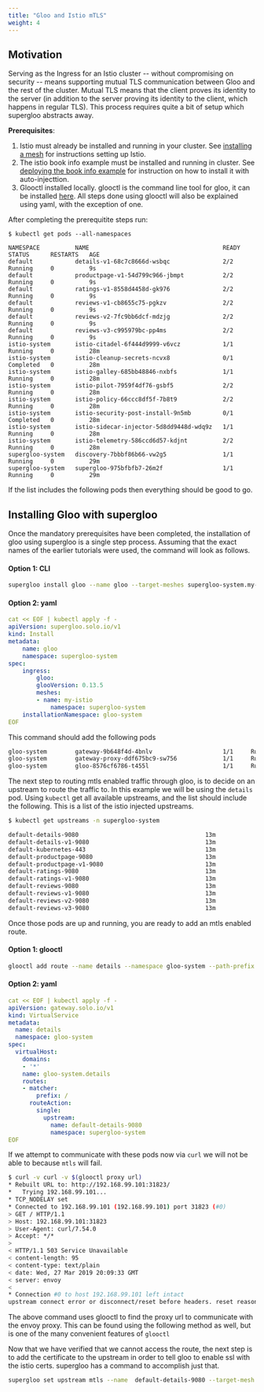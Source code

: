 ```yaml
---
title: "Gloo and Istio mTLS"
weight: 4
---
```

## Motivation

Serving as the Ingress for an Istio cluster -- without compromising on security -- means supporting 
mutual TLS communication between Gloo and the rest of the cluster. Mutual TLS means that the client 
proves its identity to the server (in addition to the server proving its identity to the client, which happens in regular TLS). This process requires quite a bit of setup which supergloo abstracts away.


**Prerequisites**: 
1) Istio must already be installed and running in your cluster. See [installing a mesh](../install) for instructions 
setting up Istio.
2) The istio book info example must be installed and running in cluster. 
See [deploying the book info example](../bookinfo.md) for instruction on how to install it with auto-injecttion.
3) Glooctl installed locally. glooctl is the command line tool for gloo, it can be installed 
[here](https://gloo.solo.io/installation/install_glooctl/). All steps done using glooctl will also be explained
using yaml, with the exception of one.

After completing the prerequitite steps run:
```
$ kubectl get pods --all-namespaces

NAMESPACE          NAME                                      READY   STATUS      RESTARTS   AGE
default            details-v1-68c7c8666d-wsbqc               2/2     Running     0          9s
default            productpage-v1-54d799c966-jbmpt           2/2     Running     0          9s
default            ratings-v1-8558d4458d-gk976               2/2     Running     0          9s
default            reviews-v1-cb8655c75-pgkzv                2/2     Running     0          9s
default            reviews-v2-7fc9bb6dcf-mdzjg               2/2     Running     0          9s
default            reviews-v3-c995979bc-pp4ms                2/2     Running     0          9s
istio-system       istio-citadel-6f444d9999-v6vcz            1/1     Running     0          28m
istio-system       istio-cleanup-secrets-ncvx8               0/1     Completed   0          28m
istio-system       istio-galley-685bb48846-nxbfs             1/1     Running     0          28m
istio-system       istio-pilot-7959f4df76-gsbf5              2/2     Running     0          28m
istio-system       istio-policy-66ccc8df5f-7b8t9             2/2     Running     0          28m
istio-system       istio-security-post-install-9n5mb         0/1     Completed   0          28m
istio-system       istio-sidecar-injector-5d8dd9448d-wdq9z   1/1     Running     0          28m
istio-system       istio-telemetry-586ccd6d57-kdjnt          2/2     Running     0          28m
supergloo-system   discovery-7bbbf86b66-vw2g5                1/1     Running     0          29m
supergloo-system   supergloo-975bfbfb7-26m2f                 1/1     Running     0          29m
```
If the list includes the following pods then everything should be good to go.

## Installing Gloo with supergloo

Once the mandatory prerequisites have been completed, the installation of gloo using supergloo is a single step process. Assuming that the exact names of the earlier tutorials were used, the command will look as follows. 

#### Option 1: CLI
```bash
supergloo install gloo --name gloo --target-meshes supergloo-system.my-istio
```

#### Option 2: yaml
```yaml
cat << EOF | kubectl apply -f -
apiVersion: supergloo.solo.io/v1
kind: Install
metadata:
    name: gloo
    namespace: supergloo-system
spec:
    ingress:
        gloo:
        glooVersion: 0.13.5
        meshes:
        - name: my-istio
            namespace: supergloo-system
    installationNamespace: gloo-system
EOF
```

This command should add the following pods
```bash
gloo-system        gateway-9b648f4d-4bnlv                    1/1     Running     0          16s
gloo-system        gateway-proxy-ddf675bc9-sw756             1/1     Running     0          15s
gloo-system        gloo-8576cf6786-t455l                     1/1     Running     0          16s
```

The next step to routing mtls enabled traffic through gloo, is to decide on an upstream to route the traffic to.
In this example we will be using the `details` pod. Using `kubectl` get all available upstreams, and the list should
include the following. This is a list of the istio injected upstreams. 

```bash
$ kubectl get upstreams -n supergloo-system

default-details-9080                                    13m
default-details-v1-9080                                 13m
default-kubernetes-443                                  13m
default-productpage-9080                                13m
default-productpage-v1-9080                             13m
default-ratings-9080                                    13m
default-ratings-v1-9080                                 13m
default-reviews-9080                                    13m
default-reviews-v1-9080                                 13m
default-reviews-v2-9080                                 13m
default-reviews-v3-9080                                 13m
```

Once those pods are up and running, you are ready to add an mtls enabled route.

#### Option 1: glooctl
```bash
glooctl add route --name details --namespace gloo-system --path-prefix / --dest-name default-details-9080 --dest-namespace supergloo-system
```

#### Option 2: yaml
```yaml
cat << EOF | kubectl apply -f -
apiVersion: gateway.solo.io/v1
kind: VirtualService
metadata:
  name: details
  namespace: gloo-system
spec:
  virtualHost:
    domains:
    - '*'
    name: gloo-system.details
    routes:
    - matcher:
        prefix: /
      routeAction:
        single:
          upstream:
            name: default-details-9080
            namespace: supergloo-system
EOF
```

If we attempt to communicate with these pods now via `curl` we will not be able to because `mtls` will fail.
```bash
$ curl -v curl -v $(glooctl proxy url)
* Rebuilt URL to: http://192.168.99.101:31823/
*   Trying 192.168.99.101...
* TCP_NODELAY set
* Connected to 192.168.99.101 (192.168.99.101) port 31823 (#0)
> GET / HTTP/1.1
> Host: 192.168.99.101:31823
> User-Agent: curl/7.54.0
> Accept: */*
>
< HTTP/1.1 503 Service Unavailable
< content-length: 95
< content-type: text/plain
< date: Wed, 27 Mar 2019 20:09:33 GMT
< server: envoy
<
* Connection #0 to host 192.168.99.101 left intact
upstream connect error or disconnect/reset before headers. reset reason: connection termination
```

The above command uses glooctl to find the proxy url to communicate with the envoy proxy. This can be found using the 
following method as well, but is one of the many convenient features of `glooctl`

Now that we have verified that we cannot access the route, the next step is to add the certificate to the upstream in
order to tell gloo to enable ssl with the istio certs. supergloo has a command to accomplish just that.

```bash
supergloo set upstream mtls --name  default-details-9080 --target-mesh supergloo-system.istio
```



